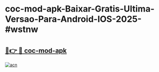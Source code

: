 # coc-mod-apk-Baixar-Gratis-Ultima-Versao-Para-Android-IOS-2025-#wstnw

# <h2><a href="https://ainizakaria.my?title=coc-mod-apk&ref=22M">🔗👉 🔴 coc-mod-apk</a></h2>

[![acn](https://github.com/user-attachments/assets/0f9c940e-d8b0-45ae-aac7-cd30a18b3e1c)](https://ainizakaria.my?title=coc-mod-apk&ref=22M)

